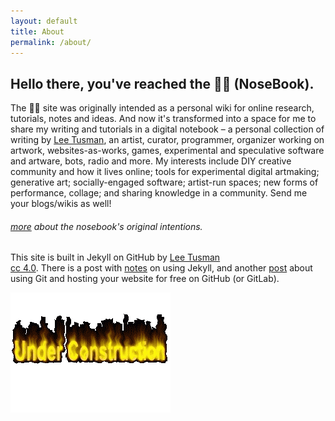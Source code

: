 ```yaml
---
layout: default
title: About
permalink: /about/
---
```

## Hello there, you've reached the 👃📓 (NoseBook).

The 👃📓 site was originally intended as a personal wiki for online research, tutorials, notes and ideas. And now it's transformed into a space for me to share my writing and tutorials in a digital notebook – a personal collection of writing by [Lee Tusman](http://leetusman.com), an artist, curator, programmer, organizer working on artwork, websites-as-works, games, experimental and speculative software and artware, bots, radio and more. My interests include DIY creative community and how it lives online; tools for experimental digital artmaking; generative art; socially-engaged software; artist-run spaces; new forms of performance, collage; and sharing knowledge in a community. Send me your blogs/wikis as well!


###### [more](http://leetusman.com/nosebook/art/programming/2017/09/02/start-digital-sketchbook.html) about the nosebook's original intentions.

This site is built in Jekyll on GitHub by [Lee Tusman](http://leetusman.com)  
<a href="https://creativecommons.org/licenses/by/4.0/">cc 4.0</a>. There is a post with [notes](http://leetusman.com/nosebook/programming/2018/02/04/jekyll-cheatsheet.html) on using Jekyll, and another [post](http://leetusman.com/nosebook/alt-ed/programming/art/2020/04/07/git-for-artists.html) about using Git and hosting your website for free on GitHub (or GitLab).

![under construction gif](/images/construction.gif)
